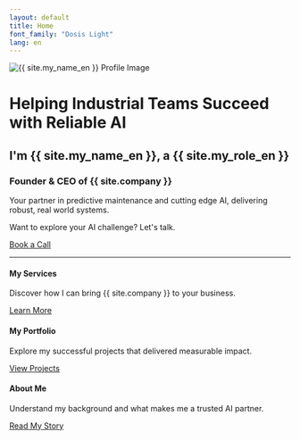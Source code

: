 ```yaml
---
layout: default
title: Home
font_family: "Dosis Light"
lang: en
---
```


<div class="container_center">
  <img src="{{ site.profile_image }}" alt="{{ site.my_name_en }} Profile Image" class="logo" />

  <h1>Helping Industrial Teams Succeed with Reliable AI</h1>
  <h2>I'm {{ site.my_name_en }}, a {{ site.my_role_en }}</h2>
  <h3>Founder & CEO of {{ site.company }}</h3>

  <div class="slogan">Your partner in predictive maintenance and cutting edge AI, delivering robust, real world systems.</div>

  <p>Want to explore your AI challenge? Let's talk.</p>
  <a href="{{ site.meeting_link }}" target="_blank" class="book-call-btn">Book a Call</a>

</div>
<hr />

<div class="highlights">
  <div>
    <i class="fa fa-star fa-spin fa-3x"></i>
    <h4>My Services</h4>
    <p>Discover how I can bring {{ site.company }} to your business.</p>
    <a href="{{ site.baseurl }}/en/services">Learn More</a>
  </div>
  <div>
    <i class="fa fa-trophy fa-4x"></i>
    <h4>My Portfolio</h4>
    <p>Explore my successful projects that delivered measurable impact.</p>
    <a href="{{ site.baseurl }}/en/portfolio">View Projects</a>
  </div>
  <div>
    <i class="fa fa-user fa-3x"></i>
    <h4>About Me</h4>
    <p>Understand my background and what makes me a trusted AI partner.</p>
    <a href="{{ site.baseurl }}/en/about">Read My Story</a>
  </div>
</div>
